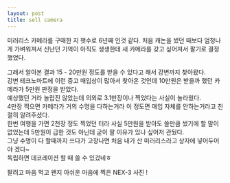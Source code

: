 ```yaml
---
layout: post
title: sell camera
---
```

미러리스 카메라를 구매한 지 햇수로 6년째 인것 같다. 처음 캐논을 썼던 때보다 엄청나게 가벼워져서  신난던 기억이 아직도 생생한데 새 카메라를 갖고 싶어져서 팔기로 결정했었다.

그래서 알아본 결과 15 - 20만원 정도를 받을 수 있다고 해서 강변까지 찾아왔다.  
강변 테크노마트에 이런 중고 매입상이 많아서 찾아온 것인데 10만원은 받을까 했던 카메라가 5만원 판정을 받았다.  
예상했던 거라 놀랍진 않았는데 의외로 3.1만장이나 찍었다는 사실이 놀라웠다.   
4만장 찍으면 카메라가 거의 수명을 다하는거라 이 정도면 매입 자체를 안하는거라고 친절히 알려주셨다.  
한번 여행을 가면 2천장 정도 찍었던 터라 사실 5만원을 받아도 쓸만큼 썼기에 할 말이 없었는데 5만원이 급한 것도 아닌데 굳이 팔 이유가 있나 싶어저 관뒀다.  
그냥 수명이 다 할때까지 쓰다가 고장나면 처음 내가 산 미러리스라고 상자에 넣어두어야 겠다~  
독립하면 데코레이션 할 때 쓸 수 있겄네ㅎ

팔려고 마음 먹고 왠지 아쉬운 마음에 찍은 NEX-3 사진 ! 
